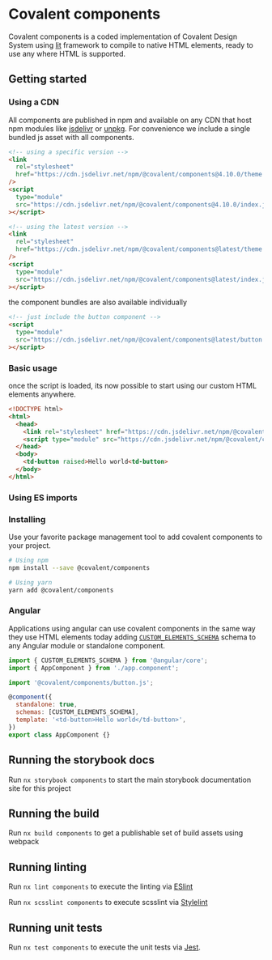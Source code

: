 # Covalent components

Covalent components is a coded implementation of Covalent Design System using [lit](https://lit.dev/) framework to compile to native HTML elements, ready to use any where HTML is supported.

## Getting started

### Using a CDN

All components are published in npm and available on any CDN that host npm modules like [jsdelivr](https://www.jsdelivr.com/package/npm/@covalent/components) or [unpkg](https://unpkg.com/@covalent/components@latest). For convenience we include a single bundled js asset with all components.

```html
<!-- using a specific version -->
<link
  rel="stylesheet"
  href="https://cdn.jsdelivr.net/npm/@covalent/components@4.10.0/theme.css"
/>
<script
  type="module"
  src="https://cdn.jsdelivr.net/npm/@covalent/components@4.10.0/index.js"
></script>

<!-- using the latest version -->
<link
  rel="stylesheet"
  href="https://cdn.jsdelivr.net/npm/@covalent/components@latest/theme.css"
/>
<script
  type="module"
  src="https://cdn.jsdelivr.net/npm/@covalent/components@latest/index.js"
></script>
```

the component bundles are also available individually

```html
<!-- just include the button component -->
<script
  type="module"
  src="https://cdn.jsdelivr.net/npm/@covalent/components@latest/button.js"
></script>
```

### Basic usage

once the script is loaded, its now possible to start using our custom HTML elements anywhere.

```html
<!DOCTYPE html>
<html>
  <head>
    <link rel="stylesheet" href="https://cdn.jsdelivr.net/npm/@covalent/components@latest/theme.css" />
    <script type="module" src="https://cdn.jsdelivr.net/npm/@covalent/components@latest/index.js"></script>
  </head>
  <body>
    <td-button raised>Hello world<td-button>
  </body>
</html>
```

### Using ES imports

### Installing

Use your favorite package management tool to add covalent components to your project.

```bash
# Using npm
npm install --save @covalent/components

# Using yarn
yarn add @covalent/components
```

### Angular

Applications using angular can use covalent components in the same way they use HTML elements today adding [`CUSTOM_ELEMENTS_SCHEMA`](https://angular.io/api/core/CUSTOM_ELEMENTS_SCHEMA) schema to any Angular module or standalone component.

```javascript
import { CUSTOM_ELEMENTS_SCHEMA } from '@angular/core';
import { AppComponent } from './app.component';

import '@covalent/components/button.js';

@component({
  standalone: true,
  schemas: [CUSTOM_ELEMENTS_SCHEMA],
  template: '<td-button>Hello world</td-button>',
})
export class AppComponent {}
```

## Running the storybook docs

Run `nx storybook components` to start the main storybook documentation site for this project

## Running the build

Run `nx build components` to get a publishable set of build assets using webpack

## Running linting

Run `nx lint components` to execute the linting via [ESlint](https://eslint.org/)

Run `nx scsslint components` to execute scsslint via [Stylelint](https://stylelint.io/)

## Running unit tests

Run `nx test components` to execute the unit tests via [Jest](https://jestjs.io).
